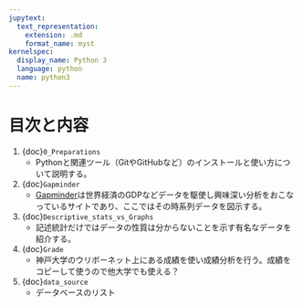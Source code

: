 ```yaml
---
jupytext:
  text_representation:
    extension: .md
    format_name: myst
kernelspec:
  display_name: Python 3
  language: python
  name: python3
---
```


<!--# ３. 番外編-->
# 目次と内容

1. {doc}`0_Preparations`
   - Pythonと関連ツール（GitやGitHubなど）のインストールと使い方について説明する。
1. {doc}`Gapminder`
   - [Gapminder](https://www.gapminder.org)は世界経済のGDPなどデータを駆使し興味深い分析をおこなっているサイトであり、ここではその時系列データを図示する。
1. {doc}`Descriptive_stats_vs_Graphs`
   - 記述統計だけではデータの性質は分からないことを示す有名なデータを紹介する。
1. {doc}`Grade`
   - 神戸大学のウリボーネット上にある成績を使い成績分析を行う。成績をコピーして使うので他大学でも使える？
1. {doc}`data_source`
   - データベースのリスト
